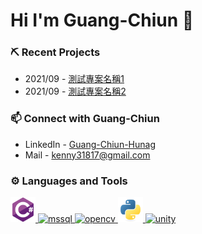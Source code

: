 # Hi I'm Guang-Chiun 👋

### ⛏ Recent Projects
* 2021/09 - [測試專案名稱1](https://github.com/Guang-Chiun/WindowsFormsApp1)
* 2021/09 - [測試專案名稱2](https://github.com/Guang-Chiun/WindowsFormsApp1)


### 📫 Connect with Guang-Chiun
- LinkedIn - [Guang-Chiun-Hunag](https://www.linkedin.com/in/guangchiun-huang-937587220/)
- Mail - [kenny31817@gmail.com](mailto:kenny31817@gmail.com)


### ⚙️ Languages and Tools
<p align="left"> <a href="https://www.w3schools.com/cs/" target="_blank"> <img src="https://raw.githubusercontent.com/devicons/devicon/master/icons/csharp/csharp-original.svg" alt="csharp" width="40" height="40"/> </a> <a href="https://www.microsoft.com/en-us/sql-server" target="_blank"> <img src="https://www.svgrepo.com/show/303229/microsoft-sql-server-logo.svg" alt="mssql" width="40" height="40"/> </a> <a href="https://opencv.org/" target="_blank"> <img src="https://www.vectorlogo.zone/logos/opencv/opencv-icon.svg" alt="opencv" width="40" height="40"/> </a> <a href="https://www.python.org" target="_blank"> <img src="https://raw.githubusercontent.com/devicons/devicon/master/icons/python/python-original.svg" alt="python" width="40" height="40"/> </a> <a href="https://unity.com/" target="_blank"> <img src="https://www.vectorlogo.zone/logos/unity3d/unity3d-icon.svg" alt="unity" width="40" height="40"/> </a> </p>
